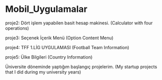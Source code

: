 
# Mobil_Uygulamalar

proje2:  Dört işlem yapabilen basit hesap makinesi. (Calculator with four operations)

proje3:  Seçenek İçerik Menü (Option Content Menu)

proje4:  TFF 1.LİG UYGULAMASI (Football Team Information)

proje5:  Ülke Bilgileri (Country Information)

Üniversite döneminde yaptığım başlangıç projelerim. (My startup projects that I did during my university years)



